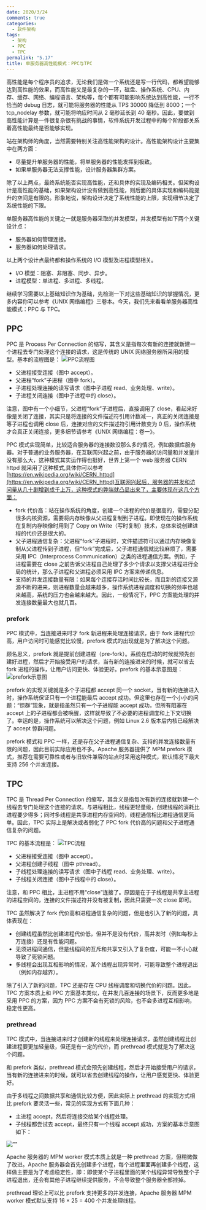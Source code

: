 ```yaml
---
date: 2020/3/24
comments: true
categories:
  - 软件架构
tags:
  - 架构
  - PPC
  - TPC
permalink: "5.17"
title: 单服务器高性能模式：PPC与TPC
---
```

高性能是每个程序员的追求，无论我们是做一个系统还是写一行代码，都希望能够达到高性能的效果，而高性能又是最复杂的一环，磁盘、操作系统、CPU、内存、缓存、网络、编程语言、架构等，每个都有可能影响系统达到高性能，一行不恰当的 debug 日志，就可能将服务器的性能从 TPS 30000 降低到 8000；一个 tcp_nodelay 参数，就可能将响应时间从 2 毫秒延长到 40 毫秒。因此，要做到高性能计算是一件很复杂很有挑战的事情，软件系统开发过程中的每个阶段都关系着高性能最终是否能够实现。

站在架构师的角度，当然需要特别关注高性能架构的设计。高性能架构设计主要集中在两方面：

* 尽量提升单服务器的性能，将单服务器的性能发挥到极致。
* 如果单服务器无法支撑性能，设计服务器集群方案。

除了以上两点，最终系统能否实现高性能，还和具体的实现及编码相关。但架构设计是高性能的基础，如果架构设计没有做到高性能，则后面的具体实现和编码能提升的空间是有限的。形象地说，架构设计决定了系统性能的上限，实现细节决定了系统性能的下限。

单服务器高性能的关键之一就是服务器采取的并发模型，并发模型有如下两个关键设计点：

* 服务器如何管理连接。
* 服务器如何处理请求。

以上两个设计点最终都和操作系统的 I/O 模型及进程模型相关。

* I/O 模型：阻塞、非阻塞、同步、异步。
* 进程模型：单进程、多进程、多线程。

继续学习需要以上基础知识作为基础，先检测一下对这些基础知识的掌握情况，更多内容你可以参考《UNIX 网络编程》三卷本。今天，我们先来看看单服务器高性能模式：PPC 与 TPC。

## PPC

PPC 是 Process Per Connection 的缩写，其含义是指每次有新的连接就新建一个进程去专门处理这个连接的请求，这是传统的 UNIX 网络服务器所采用的模型。基本的流程图是：
![PPC流程图](https://pic.downk.cc/item/5e79d92f9dbe9d88c5edb8c1.jpg)

* 父进程接受连接（图中 accept）。
* 父进程“fork”子进程（图中 fork）。
* 子进程处理连接的读写请求（图中子进程 read、业务处理、write）。
* 子进程关闭连接（图中子进程中的 close）。

注意，图中有一个小细节，父进程“fork”子进程后，直接调用了 close，看起来好像是关闭了连接，其实只是将连接的文件描述符引用计数减一，真正的关闭连接是等子进程也调用 close 后，连接对应的文件描述符引用计数变为 0 后，操作系统才会真正关闭连接，更多细节请参考《UNIX 网络编程：卷一》。

PPC 模式实现简单，比较适合服务器的连接数没那么多的情况，例如数据库服务器。对于普通的业务服务器，在互联网兴起之前，由于服务器的访问量和并发量并没有那么大，这种模式其实运作得也挺好，世界上第一个 web 服务器 CERN httpd 就采用了这种模式,具体你可以参考[https://en.wikipedia.org/wiki/CERN_httpd](https://en.wikipedia.org/wiki/CERN_httpd)互联网兴起后，服务器的并发和访问量从几十剧增到成千上万，这种模式的弊端就凸显出来了，主要体现在这几个方面：

* fork 代价高：站在操作系统的角度，创建一个进程的代价是很高的，需要分配很多内核资源，需要将内存映像从父进程复制到子进程。即使现在的操作系统在复制内存映像时用到了 Copy on Write（写时复制）技术，总体来说创建进程的代价还是很大的。
* 父子进程通信复杂：父进程“fork”子进程时，文件描述符可以通过内存映像复制从父进程传到子进程，但“fork”完成后，父子进程通信就比较麻烦了，需要采用 IPC（Interprocess Communication）之类的进程通信方案。例如，子进程需要在 close 之前告诉父进程自己处理了多少个请求以支撑父进程进行全局的统计，那么子进程和父进程必须采用 IPC 方案来传递信息。
* 支持的并发连接数量有限：如果每个连接存活时间比较长，而且新的连接又源源不断的进来，则进程数量会越来越多，操作系统进程调度和切换的频率也越来越高，系统的压力也会越来越大。因此，一般情况下，PPC 方案能处理的并发连接数量最大也就几百。

### prefork

PPC 模式中，当连接进来时才 fork 新进程来处理连接请求，由于 fork 进程代价高，用户访问时可能感觉比较慢，prefork 模式的出现就是为了解决这个问题。

顾名思义，prefork 就是提前创建进程（pre-fork）。系统在启动的时候就预先创建好进程，然后才开始接受用户的请求，当有新的连接进来的时候，就可以省去 fork 进程的操作，让用户访问更快、体验更好。prefork 的基本示意图是：![prefork示意图](https://pic.downk.cc/item/5e79d9f09dbe9d88c5ee172d.jpg)

prefork 的实现关键就是多个子进程都 accept 同一个 socket，当有新的连接进入时，操作系统保证只有一个进程能最后 accept 成功。但这里也存在一个小小的问题：“惊群”现象，就是指虽然只有一个子进程能 accept 成功，但所有阻塞在 accept 上的子进程都会被唤醒，这样就导致了不必要的进程调度和上下文切换了。幸运的是，操作系统可以解决这个问题，例如 Linux 2.6 版本后内核已经解决了 accept 惊群问题。

prefork 模式和 PPC 一样，还是存在父子进程通信复杂、支持的并发连接数量有限的问题，因此目前实际应用也不多。Apache 服务器提供了 MPM prefork 模式，推荐在需要可靠性或者与旧软件兼容的站点时采用这种模式，默认情况下最大支持 256 个并发连接。

## TPC

TPC 是 Thread Per Connection 的缩写，其含义是指每次有新的连接就新建一个线程去专门处理这个连接的请求。与进程相比，线程更轻量级，创建线程的消耗比进程要少得多；同时多线程是共享进程内存空间的，线程通信相比进程通信更简单。因此，TPC 实际上是解决或者弱化了 PPC fork 代价高的问题和父子进程通信复杂的问题。

TPC 的基本流程是：
![TPC流程](https://pic.downk.cc/item/5e79da3b9dbe9d88c5ee3b6b.jpg)

* 父进程接受连接（图中 accept）。
* 父进程创建子线程（图中 pthread）。
* 子线程处理连接的读写请求（图中子线程 read、业务处理、write）。
* 子线程关闭连接（图中子线程中的 close）。

注意，和 PPC 相比，主进程不用“close”连接了。原因是在于子线程是共享主进程的进程空间的，连接的文件描述符并没有被复制，因此只需要一次 close 即可。

TPC 虽然解决了 fork 代价高和进程通信复杂的问题，但是也引入了新的问题，具体表现在：

* 创建线程虽然比创建进程代价低，但并不是没有代价，高并发时（例如每秒上万连接）还是有性能问题。
* 无须进程间通信，但是线程间的互斥和共享又引入了复杂度，可能一不小心就导致了死锁问题。
* 多线程会出现互相影响的情况，某个线程出现异常时，可能导致整个进程退出（例如内存越界）。

除了引入了新的问题，TPC 还是存在 CPU 线程调度和切换代价的问题。因此，TPC 方案本质上和 PPC 方案基本类似，在并发几百连接的场景下，反而更多地是采用 PPC 的方案，因为 PPC 方案不会有死锁的风险，也不会多进程互相影响，稳定性更高。

### prethread

TPC 模式中，当连接进来时才创建新的线程来处理连接请求，虽然创建线程比创建进程要更加轻量级，但还是有一定的代价，而 prethread 模式就是为了解决这个问题。

和 prefork 类似，prethread 模式会预先创建线程，然后才开始接受用户的请求，当有新的连接进来的时候，就可以省去创建线程的操作，让用户感觉更快、体验更好。

由于多线程之间数据共享和通信比较方便，因此实际上 prethread 的实现方式相比 prefork 要灵活一些，常见的实现方式有下面几种：

* 主进程 accept，然后将连接交给某个线程处理。
* 子线程都尝试去 accept，最终只有一个线程 accept 成功，方案的基本示意图如下：

![""](https://pic.downk.cc/item/5e79dafc9dbe9d88c5ee9adf.jpg)

Apache 服务器的 MPM worker 模式本质上就是一种 prethread 方案，但稍微做了改进。Apache 服务器会首先创建多个进程，每个进程里面再创建多个线程，这样做主要是为了考虑稳定性，即：即使某个子进程里面的某个线程异常导致整个子进程退出，还会有其他子进程继续提供服务，不会导致整个服务器全部挂掉。

prethread 理论上可以比 prefork 支持更多的并发连接，Apache 服务器 MPM worker 模式默认支持 16 × 25 = 400 个并发处理线程。
